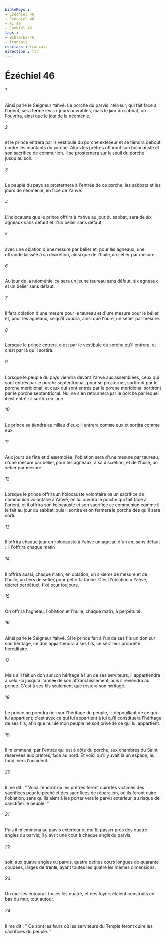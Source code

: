 ```yaml
---
bibleKeys : 
- Ézéchiel 46
- Ézéchiel 46
- Ez 46
- Ezekiel 46
tags : 
- Bible/Ez/46
- français
cssclass : français
direction : ltr
---
```


# Ézéchiel 46

###### 1
Ainsi parle le Seigneur Yahvé. Le porche du parvis intérieur, qui fait face à l'orient, sera fermé les six jours ouvrables, mais le jour du sabbat, on l'ouvrira, ainsi que le jour de la néoménie, 
###### 2
et le prince entrera par le vestibule du porche extérieur et se tiendra debout contre les montants du porche. Alors les prêtres offriront son holocauste et son sacrifice de communion. Il se prosternera sur le seuil du porche jusqu'au soir. 
###### 3
Le peuple du pays se prosternera à l'entrée de ce porche, les sabbats et les jours de néoménie, en face de Yahvé. 
###### 4
L'holocauste que le prince offrira à Yahvé au jour du sabbat, sera de six agneaux sans défaut et d'un bélier sans défaut, 
###### 5
avec une oblation d'une mesure par bélier et, pour les agneaux, une offrande laissée à sa discrétion, ainsi que de l'huile, un setier par mesure. 
###### 6
Au jour de la néoménie, ce sera un jeune taureau sans défaut, six agneaux et un bélier sans défaut. 
###### 7
Il fera oblation d'une mesure pour le taureau et d'une mesure pour le bélier, et, pour les agneaux, ce qu'il voudra, ainsi que l'huile, un setier par mesure. 
###### 8
Lorsque le prince entrera, c'est par le vestibule du porche qu'il entrera, et c'est par là qu'il sortira. 
###### 9
Lorsque le peuple du pays viendra devant Yahvé aux assemblées, ceux qui sont entrés par le porche septentrional, pour se prosterner, sortiront par le porche méridional, et ceux qui sont entrés par le porche méridional sortiront par le porche septentrional. Nul ne s'en retournera par le porche par lequel il est entré : il sortira en face. 
###### 10
Le prince se tiendra au milieu d'eux; il entrera comme eux et sortira comme eux. 
###### 11
Aux jours de fête et d'assemblée, l'oblation sera d'une mesure par taureau, d'une mesure par bélier, pour les agneaux, à sa discrétion, et de l'huile, un setier par mesure. 
###### 12
Lorsque le prince offrira un holocauste volontaire ou un sacrifice de communion volontaire à Yahvé, on lui ouvrira le porche qui fait face à l'orient, et il offrira son holocauste et son sacrifice de communion comme il le fait au jour du sabbat, puis il sortira et on fermera le porche dès qu'il sera sorti. 
###### 13
Il offrira chaque jour en holocauste à Yahvé un agneau d'un an, sans défaut : il l'offrira chaque matin. 
###### 14
Il offrira aussi, chaque matin, en oblation, un sixième de mesure et de l'huile, un tiers de setier, pour pétrir la farine. C'est l'oblation à Yahvé, décret perpétuel, fixé pour toujours. 
###### 15
On offrira l'agneau, l'oblation et l'huile, chaque matin, à perpétuité. 
###### 16
Ainsi parle le Seigneur Yahvé. Si le prince fait à l'un de ses fils un don sur son héritage, ce don appartiendra à ses fils, ce sera leur propriété héréditaire. 
###### 17
Mais s'il fait un don sur son héritage à l'un de ses serviteurs, il appartiendra à celui-ci jusqu'à l'année de son affranchissement, puis il reviendra au prince. C'est à ses fils seulement que restera son héritage. 
###### 18
Le prince ne prendra rien sur l'héritage du peuple, le dépouillant de ce qui lui appartient; c'est avec ce qui lui appartient à lui qu'il constituera l'héritage de ses fils, afin que nul de mon peuple ne soit privé de ce qui lui appartient. 
###### 19
Il m'emmena, par l'entrée qui est à côté du porche, aux chambres du Saint réservées aux prêtres, face au nord. Et voici qu'il y avait là un espace, au fond, vers l'occident. 
###### 20
Il me dit : " Voici l'endroit où les prêtres feront cuire les victimes des sacrifices pour le péché et des sacrifices de réparation, où ils feront cuire l'oblation, sans qu'ils aient à les porter vers le parvis extérieur, au risque de sanctifier le peuple. " 
###### 21
Puis il m'emmena au parvis extérieur et me fit passer près des quatre angles du parvis; il y avait une cour à chaque angle du parvis; 
###### 22
soit, aux quatre angles du parvis, quatre petites cours longues de quarante coudées, larges de trente, ayant toutes les quatre les mêmes dimensions. 
###### 23
Un mur les entourait toutes les quatre, et des foyers étaient construits en bas du mur, tout autour. 
###### 24
Il me dit : " Ce sont les fours où les serviteurs du Temple feront cuire les sacrifices du peuple. " 
